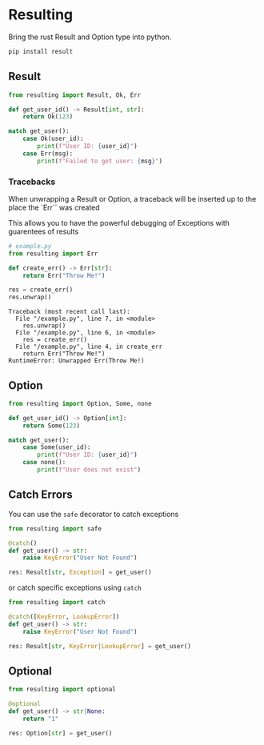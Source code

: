 # Resulting

Bring the rust Result and Option type into python.

```bash
pip install result
```

## Result

```python
from resulting import Result, Ok, Err

def get_user_id() -> Result[int, str]:
    return Ok(123)

match get_user():
    case Ok(user_id):
        print(f"User ID: {user_id}")
    case Err(msg):
        print(f"Failed to get user: {msg}")
```
### Tracebacks

When unwrapping a Result or Option, a traceback will be inserted up to the place the `Err`` was created

This allows you to have the powerful debugging of Exceptions with guarentees of results


```python
# example.py
from resulting import Err

def create_err() -> Err[str]:
    return Err("Throw Me!")

res = create_err()
res.unwrap()
```

```
Traceback (most recent call last):
  File "/example.py", line 7, in <module>
    res.unwrap()
  File "/example.py", line 6, in <module>
    res = create_err()
  File "/example.py", line 4, in create_err
    return Err("Throw Me!")
RuntimeError: Unwrapped Err(Throw Me!)
```

## Option

```python
from resulting import Option, Some, none

def get_user_id() -> Option[int]:
    return Some(123)

match get_user():
    case Some(user_id):
        print(f"User ID: {user_id}")
    case none():
        print(f"User does not exist")
```


## Catch Errors

You can use the `safe` decorator to catch exceptions

```python
from resulting import safe

@catch()
def get_user() -> str:
    raise KeyError("User Not Found")

res: Result[str, Exception] = get_user()
```

or catch specific exceptions using `catch`

```python
from resulting import catch

@catch([KeyError, LookupError])
def get_user() -> str:
    raise KeyError("User Not Found")

res: Result[str, KeyError|LookupError] = get_user()
```

## Optional

```python
from resulting import optional

@optional
def get_user() -> str|None:
    return "1"

res: Option[str] = get_user()
```
